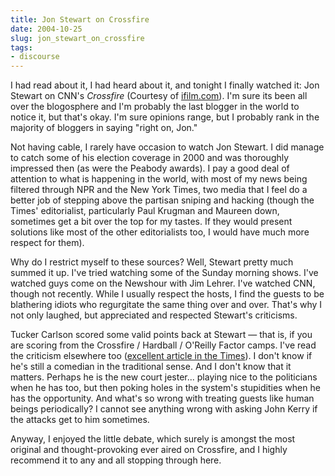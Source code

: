 ```yaml
---
title: Jon Stewart on Crossfire
date: 2004-10-25
slug: jon_stewart_on_crossfire
tags:
- discourse
---
```


I had read about it, I had heard about it, and tonight I finally watched it: Jon
Stewart on CNN's _Crossfire_ (Courtesy of [ifilm.com](http://www.ifilm.com/ifilmdetail/2652831)). I'm sure its
been all over the blogosphere and I'm probably the last blogger in the world to
notice it, but that's okay. I'm sure opinions range, but I probably rank in the
majority of bloggers in saying "right on, Jon."

<!-- truncate -->

Not having cable, I rarely have occasion to watch Jon Stewart. I did manage to
catch some of his election coverage in 2000 and was thoroughly impressed then
(as were the Peabody awards). I pay a good deal of attention to what is
happening in the world, with most of my news being filtered through NPR and the
New York Times, two media that I feel do a better job of stepping above the
partisan sniping and hacking (though the Times' editorialist, particularly Paul
Krugman and Maureen down, sometimes get a bit over the top for my tastes. If
they would present solutions like most of the other editorialists too, I would
have much more respect for them).

Why do I restrict myself to these sources? Well, Stewart pretty much summed it
up. I've tried watching some of the Sunday morning shows. I've watched guys come
on the Newshour with Jim Lehrer. I've watched CNN, though not recently. While I
usually respect the hosts, I find the guests to be blathering idiots who
regurgitate the same thing over and over. That's why I not only laughed, but
appreciated and respected Stewart's criticisms.

Tucker Carlson scored some valid points back at Stewart &mdash; that is, if you
are scoring from the Crossfire / Hardball / O'Reilly Factor camps. I've read the
criticism elsewhere too ([excellent
article in the Times](http://www.nytimes.com/2004/10/24/weekinreview/24cave.html)). I don't know if he's still a comedian in the
traditional sense. And I don't know that it matters. Perhaps he is the new court
jester... playing nice to the politicians when he has too, but then poking
holes in the system's stupidities when he has the opportunity. And what's so
wrong with treating guests like human beings periodically? I cannot see anything
wrong with asking John Kerry if the attacks get to him sometimes.

Anyway, I enjoyed the little debate, which surely is amongst the most original
and thought-provoking ever aired on Crossfire, and I highly recommend it to any
and all stopping through here.
